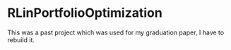 # RLinPortfolioOptimization
This was a past project which was used for my graduation paper, I have to rebuild it.

